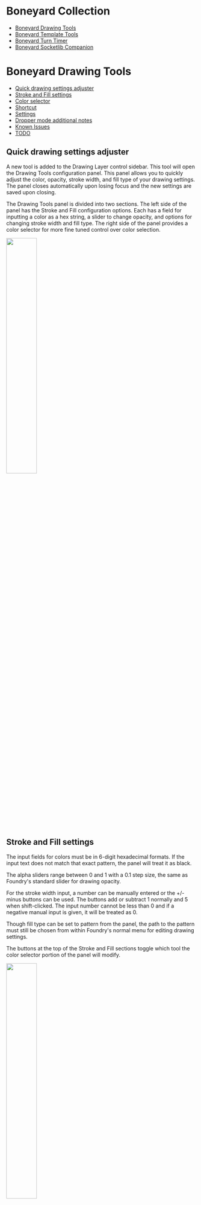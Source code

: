 # Boneyard Collection

- [Boneyard Drawing Tools](https://github.com/operation404/boneyard-drawing-tools)
- [Boneyard Template Tools](https://github.com/operation404/boneyard-template-tools)
- [Boneyard Turn Timer](https://github.com/operation404/boneyard-turn-timer)
- [Boneyard Socketlib Companion](https://github.com/operation404/boneyard-socketlib-companion)

# Boneyard Drawing Tools

- [Quick drawing settings adjuster](#quick-drawing-settings-adjuster)
- [Stroke and Fill settings](#stroke-and-fill-settings)
- [Color selector](#color-selector)
- [Shortcut](#shortcut)
- [Settings](#settings)
- [Dropper mode additional notes](#dropper-mode-additional-notes)
- [Known Issues](#known-issues)
- [TODO](#todo)

## Quick drawing settings adjuster

A new tool is added to the Drawing Layer control sidebar. This tool will open the Drawing Tools configuration panel. This panel allows you to quickly adjust the color, opacity, stroke width, and fill type of your drawing settings. The panel closes automatically upon losing focus and the new settings are saved upon closing.

The Drawing Tools panel is divided into two sections. The left side of the panel has the Stroke and Fill configuration options. Each has a field for inputting a color as a hex string, a slider to change opacity, and options for changing stroke width and fill type. The right side of the panel provides a color selector for more fine tuned control over color selection.

<img src="https://github.com/operation404/boneyard-drawing-tools/blob/master/images/drawing_tools_panel_example.png?raw=true" width=40%>

## Stroke and Fill settings

The input fields for colors must be in 6-digit hexadecimal formats. If the input text does not match that exact pattern, the panel will treat it as black.

The alpha sliders range between 0 and 1 with a 0.1 step size, the same as Foundry's standard slider for drawing opacity.

For the stroke width input, a number can be manually entered or the +/- minus buttons can be used. The buttons add or subtract 1 normally and 5 when shift-clicked. The input number cannot be less than 0 and if a negative manual input is given, it will be treated as 0.

Though fill type can be set to pattern from the panel, the path to the pattern must still be chosen from within Foundry's normal menu for editing drawing settings.

The buttons at the top of the Stroke and Fill sections toggle which tool the color selector portion of the panel will modify.

<img src="https://github.com/operation404/boneyard-drawing-tools/blob/master/images/stroke_fill_button_example.png?raw=true" width=40%>

The Drawing Tools panel will remember the last edited tool, and will set that as the active tool for the color selector when the panel is opened again.

## Color selector

The color selector canvas gives a visual interface for picking colors. You can click and drag along the canvas to preview colors in real time and the hue slider on the right adjusts the canvas color gradient.

Below the color selector canvas are input fields for the individual RGB components of the currently selected color, show as 2 digit hexadecimal numbers. These can be manually edited to adjust the color.

The dropper button allows you to select a color from the game canvas directly. When in dropper mode, a small preview window will follow the cursor around and show a zoomed in view of the pixels the user is currently hovering over. Clicking on the canvas will grab the color from the selected pixel.

The random button will generate a new rolor by randomly selecting 3 values between 0 and 255 for the red, green, and blue color components.

The color swatches provide a quickly accessible list of preset colors. The first set of color swatches are manually configured and are always the same. The second set of swatches is the color history, which track your recently used colors in case you wish to reuse one.

<img src="https://github.com/operation404/boneyard-drawing-tools/blob/master/images/dropper_preview_example.png?raw=true" width=60%>

When the drawing panel is first opened the dropper button is focused automatically, allowing you to instantly enter dropper mode by pressing the space or enter key.

While in dropper mode the preview window will update as you move your cursor. However, the preview can only fetch pixel data from the canvas while it's currently hovered, so the preview window won't update when the cursor is over UI elements. Left clicking while hovering the canvas will grab the color from the currently hovered pixel and exit dropper mode. Any other mouse or keyboard press will exit dropper mode without grabbing a color. The mouse or keyboard press used to exit dropper mode won't interact with canvas elements.

## Shortcut

While the Drawing Layer is currently active, the Drawing Tools panel can be opened with a keyboard shortcut. When opened in this way, the panel will appear slightly below the current cursor location. The default shortcut is 'Ctrl + D', but can be changed. If the shortcut used happens to also be bound to other actions, those should be blocked while the Drawing Layer is currently active, though it's possible some browser-level actions may still take precendent.

<img src="https://github.com/operation404/boneyard-drawing-tools/blob/master/images/shortcut_example.png?raw=true" width=50%>

## Settings

The shortcut can be disabled if you wish to only access the Drawing Tools panel from the Drawing Layer control sidebar. You are also able to change the shortcut.

The color selector and dropper preview size adjust how large or small the respective elements are and are measured in pixels. The color selector has a minimum size of 100 and the dropper preview a minimum size of 20.

The dropper read radius controls how many pixels around the cursor are show in the dropper preview. A larger number shows more pixels in the preview window.

The preset color swatches is a string of comma separated hex color codes. These colors must be in the format '#XXXXXX' and you can add as many as desired. There are up to 10 color swatches in a row, and as many rows as needed to fit the given swatches.

The recent color history sets how many colors the Drawing Tools app will record to list as swatches. These swatches are displayed in the same fashion as the preset swatches.

<img src="https://github.com/operation404/boneyard-drawing-tools/blob/master/images/settings.png?raw=true" width=50%>

## Dropper mode additional notes

While functional, the dropper does have a few quirks.

First, if your monitor has UI scaling the dropper preview window may be slightly off from what pixel is actually hovered by the cursor. While the mouse click event does give precise coordinates for the clicked location, the mouse hover event coordinates are rounded according to the UI scaling value. This means that with UI scaling, the dropper preview window may be a pixel off of what is actually the currently hovered pixel.

Second, the dropper preview or grabbed color may rarely be black even if the currently hovered area of the canvas is not. This is because the dropper must fetch the pixel data from the canvas drawing buffer as it is being drawn, as the buffer is black outside of an draw event. Foundry uses PIXI for handling the rendering of the canvas, and the drawing event isn't publicly exposed. Rather than try to find a way to hook into the drawing event directly, the dropper instead uses the native requestAnimationFrame call which is normally used to adjust animations before the next canvas repaint. While this works the vast majority of the time, there are occasions where the dropper will fail to grab pixel data before the repaint finishes, hence why you may sometimes see the dropper preview turn black for a frame. This should be a rare occurence however, and the dropper can simply be used again in the unlucky situation where it happened to grab a color after a repaint already finished.

## Known Issues

## TODO

- [x] ~~Add ability to open the menu by some modified click, such as ctrl-click. Need to find a modifier key that isn't used by drawing tools already.~~
- [x] ~~Add +/- buttons for adjusting line width.~~
- [x] ~~Add the ability to choose color by using a dropper tool and selecting the color from the canvas.~~
- [x] ~~Add selectable color swatches with preset colors and a used color history.~~
- [ ] Modify siderbar button style so that rather than a gray brush icon, the button shows the current stroke/fill color.

